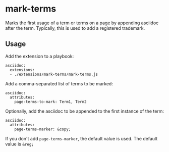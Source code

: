 # mark-terms

Marks the first usage of a term or terms on a page by appending asciidoc after the term. Typically, this is used to add a registered trademark.

## Usage

Add the extension to a playbook:

```
asciidoc:
  extensions:
  - ./extensions/mark-terms/mark-terms.js
```

Add a comma-separated list of terms to be marked:

```
asciidoc:
  attributes:
    page-terms-to-mark: Term1, Term2
```

Optionally, add the asciidoc to be appended to the first instance of the term:

```
asciidoc:
  attributes:
    page-terms-marker: &copy;
```

If you don't add `page-terms-marker`, the default value is used. The default value is `&reg;`
